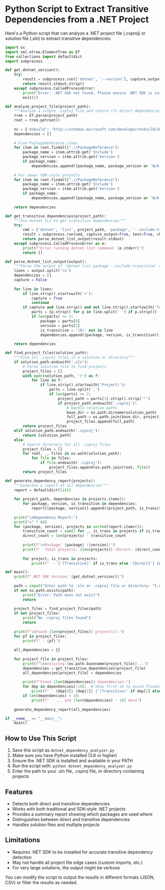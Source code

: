 # Python Script to Extract Transitive Dependencies from a .NET Project

Here's a Python script that can analyze a .NET project file (.csproj) or solution file (.sln) to extract transitive dependencies:

```python
import os
import xml.etree.ElementTree as ET
from collections import defaultdict
import subprocess

def get_dotnet_version():
    try:
        result = subprocess.run(['dotnet', '--version'], capture_output=True, text=True, check=True)
        return result.stdout.strip()
    except subprocess.CalledProcessError:
        print("Error: .NET SDK not found. Please ensure .NET SDK is installed.")
        exit(1)

def analyze_project_file(project_path):
    """Analyze a single .csproj file and return its direct dependencies"""
    tree = ET.parse(project_path)
    root = tree.getroot()
    
    ns = {'msbuild': 'http://schemas.microsoft.com/developer/msbuild/2003'}
    dependencies = []
    
    # Find PackageReference items
    for item in root.findall(".//PackageReference"):
        package_name = item.attrib.get('Include')
        package_version = item.attrib.get('Version')
        if package_name:
            dependencies.append((package_name, package_version or 'N/A'))
    
    # For newer SDK-style projects
    for item in root.findall(".//PackageReference"):
        package_name = item.attrib.get('Include')
        package_version = item.attrib.get('Version')
        if package_name:
            dependencies.append((package_name, package_version or 'N/A'))
    
    return dependencies

def get_transitive_dependencies(project_path):
    """Use dotnet CLI to get transitive dependencies"""
    try:
        cmd = ['dotnet', 'list', project_path, 'package', '--include-transitive']
        result = subprocess.run(cmd, capture_output=True, text=True, check=True)
        return parse_dotnet_list_output(result.stdout)
    except subprocess.CalledProcessError as e:
        print(f"Error running dotnet list command: {e.stderr}")
        return []

def parse_dotnet_list_output(output):
    """Parse the output of 'dotnet list package --include-transitive' command"""
    lines = output.split('\n')
    dependencies = []
    capture = False
    
    for line in lines:
        if line.strip().startswith('>'):
            capture = True
            continue
        if capture and line.strip() and not line.strip().startswith('Top-level Package'):
            parts = [p.strip() for p in line.split(' ') if p.strip()]
            if len(parts) >= 2:
                package = parts[0]
                version = parts[1]
                is_transitive = '(D)' not in line
                dependencies.append((package, version, is_transitive))
    
    return dependencies

def find_project_files(solution_path):
    """Find all .csproj files in a solution or directory"""
    if solution_path.endswith('.sln'):
        # Parse solution file to find projects
        project_files = []
        with open(solution_path, 'r') as f:
            for line in f:
                if line.strip().startswith('Project('):
                    parts = line.split(',')
                    if len(parts) >= 2:
                        project_path = parts[1].strip().strip('"')
                        if project_path.endswith('.csproj'):
                            # Handle relative paths
                            base_dir = os.path.dirname(solution_path)
                            full_path = os.path.join(base_dir, project_path)
                            project_files.append(full_path)
        return project_files
    elif solution_path.endswith('.csproj'):
        return [solution_path]
    else:
        # Search directory for all .csproj files
        project_files = []
        for root, _, files in os.walk(solution_path):
            for file in files:
                if file.endswith('.csproj'):
                    project_files.append(os.path.join(root, file))
        return project_files

def generate_dependency_report(projects):
    """Generate a report of all dependencies"""
    report = defaultdict(list)
    
    for project_path, dependencies in projects.items():
        for package, version, is_transitive in dependencies:
            report[(package, version)].append((project_path, is_transitive))
    
    print("\nDependency Report:")
    print("=" * 80)
    for (package, version), projects in sorted(report.items()):
        transitive_count = sum(1 for _, is_trans in projects if is_trans)
        direct_count = len(projects) - transitive_count
        
        print(f"\nPackage: {package} ({version})")
        print(f"  Total projects: {len(projects)} (Direct: {direct_count}, Transitive: {transitive_count})")
        
        for project, is_trans in projects:
            print(f"  - {'[Transitive]' if is_trans else '[Direct]'} {os.path.basename(project)}")

def main():
    print(f".NET SDK Version: {get_dotnet_version()}")
    
    path = input("Enter path to .sln or .csproj file or directory: ").strip()
    if not os.path.exists(path):
        print("Error: Path does not exist")
        return
    
    project_files = find_project_files(path)
    if not project_files:
        print("No .csproj files found")
        return
    
    print(f"\nFound {len(project_files)} project(s):")
    for pf in project_files:
        print(f" - {pf}")
    
    all_dependencies = {}
    
    for project_file in project_files:
        print(f"\nAnalyzing {os.path.basename(project_file)}...")
        dependencies = get_transitive_dependencies(project_file)
        all_dependencies[project_file] = dependencies
        
        print(f"Found {len(dependencies)} dependencies:")
        for dep in dependencies[:10]:  # Show first 10 to avoid flooding
            print(f" - {dep[0]} {dep[1]} {'(Transitive)' if dep[2] else ''}")
        if len(dependencies) > 10:
            print(f" - ... and {len(dependencies) - 10} more")
    
    generate_dependency_report(all_dependencies)

if __name__ == "__main__":
    main()
```

## How to Use This Script

1. Save this script as `dotnet_dependency_analyzer.py`
2. Make sure you have Python installed (3.6 or higher)
3. Ensure the .NET SDK is installed and available in your PATH
4. Run the script with: `python dotnet_dependency_analyzer.py`
5. Enter the path to your .sln file, .csproj file, or directory containing projects

## Features

- Detects both direct and transitive dependencies
- Works with both traditional and SDK-style .NET projects
- Provides a summary report showing which packages are used where
- Distinguishes between direct and transitive dependencies
- Handles solution files and multiple projects

## Limitations

- Requires .NET SDK to be installed for accurate transitive dependency detection
- May not handle all project file edge cases (custom imports, etc.)
- For very large solutions, the output might be verbose

You can modify the script to output the results in different formats (JSON, CSV) or filter the results as needed.